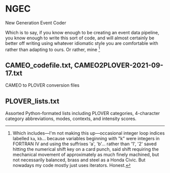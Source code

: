 # NGEC
New Generation Event Coder 


Which is to say, if you know enough to be creating an event data pipeline, you know enough to write this sort of code, and will almost certainly be better off writing using whatever idiomatic style you are comfortable with rather than adapting to ours. Or rather, mine [^1]


## CAMEO_codefile.txt, CAMEO2PLOVER-2021-09-17.txt
CAMEO to PLOVER conversion files

## PLOVER_lists.txt
Assorted Python-formated lists including PLOVER categories, 4-character category abbreviations, modes, contexts, and intensity scores.




[^1]: Which includes—I'm not making this up—occasional integer loop indices labelled `ka`, `kb`... because variables beginning with "k" were integers in FORTRAN IV and using the suffrixes 'a', 'b'... rather than '1', '2' saved hitting the numerical shift key on a card punch, said shift requiring the mechanical movement of approximately as much finely machined, but not necessarily balanced, brass and steel as a Honda Civic. But nowadays my code mostly just uses iterators. Honest.
